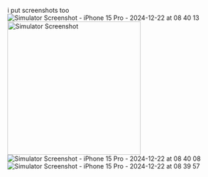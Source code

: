i put screenshots too
![Simulator Screenshot - iPhone 15 Pro - 2024-12-22 at 08 40 13](https://github.com/user-attachments/assets/466c6889-0daf-4d6c-861f-7bf2ea8b52b8)
<img src="https://github.com/user-attachments/assets/466c6889-0daf-4d6c-861f-7bf2ea8b52b8" alt="Simulator Screenshot" width="300" height="300">
![Simulator Screenshot - iPhone 15 Pro - 2024-12-22 at 08 40 08](https://github.com/user-attachments/assets/a73ed054-3d7c-4ab6-b2b6-559584a28be3)
![Simulator Screenshot - iPhone 15 Pro - 2024-12-22 at 08 39 57](https://github.com/user-attachments/assets/b7457daf-c9f6-412d-8dfe-1b58224ae4fd)
